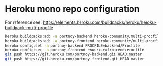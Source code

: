 # Heroku mono repo configuration

For reference see:
https://elements.heroku.com/buildpacks/heroku/heroku-buildpack-multi-procfile

```zsh
heroku buildpacks:add -a portnoy-backend heroku-community/multi-procfile
heroku buildpacks:add -a portnoy-frontend heroku-community/multi-procfile
heroku config:set -a portnoy-backend PROCFILE=backend/Procfile
heroku config:set -a portnoy-frontend PROCFILE=frontend/Procfile
git push https://git.heroku.com/portnoy-backend.git HEAD:master
git push https://git.heroku.com/portnoy-frontend.git HEAD:master
```
